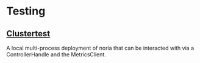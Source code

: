# Testing

<!-- This section needs more description on when to use which test
infrastructure
-->

## [Clustertest](/clustertest.md)
A local multi-process deployment of noria that can be interacted with via
a ControllerHandle and the MetricsClient.
